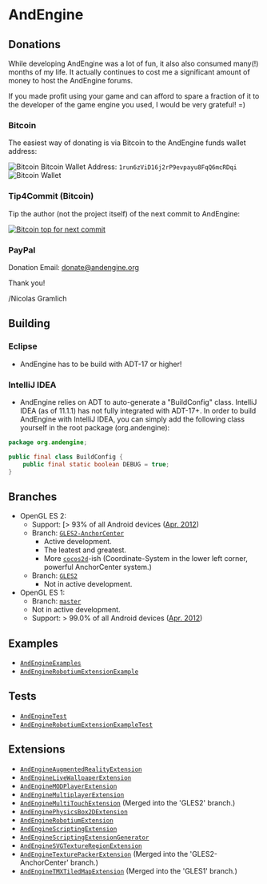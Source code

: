 # AndEngine

## Donations
While developing AndEngine was a lot of fun, it also also consumed many(!) months of my life. It actually continues to cost me a significant amount of money to host the AndEngine forums.

If you made profit using your game and can afford to spare a fraction of it to the developer of the game engine you used, I would be very grateful! =)

### Bitcoin
The easiest way of donating is via Bitcoin to the AndEngine funds wallet address:

![Bitcoin](http://www.andengine.org/donate/bitcoin_16x16.png "Donate via Bitcoin")
Bitcoin Wallet Address: ``1run6zViD16j2rP9evpayu8FqQ6mcRDqi`` ![Bitcoin Wallet](http://www.andengine.org/donate/bitcoin_wallet.png "Bitcoin Wallet")

### Tip4Commit (Bitcoin)
Tip the author (not the project itself) of the next commit to AndEngine:

[![Bitcoin top for next commit](http://tip4commit.com/projects/192.svg)](http://tip4commit.com/projects/192)

### PayPal
Donation Email: donate@andengine.org


Thank you!

/Nicolas Gramlich


## Building

### Eclipse
 * AndEngine has to be build with ADT-17 or higher!

### IntelliJ IDEA
 * AndEngine relies on ADT to auto-generate a "BuildConfig" class. IntelliJ IDEA (as of 11.1.1) has not fully integrated with ADT-17+. In order to build AndEngine with IntelliJ IDEA, you can simply add the following class yourself in the root package (org.andengine): 
  
```java
package org.andengine;

public final class BuildConfig { 
    public final static boolean DEBUG = true;
}
```


## Branches
 * OpenGL ES 2:
    * Support: [> 93% of all Android devices ([Apr. 2012](http://developer.android.com/resources/dashboard/platform-versions.html))
    * Branch: [`GLES2-AnchorCenter`][URI_AndEngine_GLES2_AnchorCenter]
      * Active development. 
      * The leatest and greatest.
      * More [`cocos2d`][URI_cocos2d]-ish (Coordinate-System in the lower left corner, powerful AnchorCenter system.)
    * Branch: [`GLES2`][URI_AndEngine_GLES2]
      * Not in active development.
 * OpenGL ES 1: 
    * Branch: [`master`][URI_AndEngine_master]
    * Not in active development.
    * Support: > 99.0% of all Android devices ([Apr. 2012](http://developer.android.com/resources/dashboard/platform-versions.html))

## Examples

 * [`AndEngineExamples`][URI_AndEngineExamples]
 * [`AndEngineRobotiumExtensionExample`][URI_AndEngineRobotiumExtensionExample]

## Tests
 * [`AndEngineTest`][URI_AndEngineTest]
 * [`AndEngineRobotiumExtensionExampleTest`][URI_AndEngineRobotiumExtensionExampleTest]

## Extensions

 * [`AndEngineAugmentedRealityExtension`][URI_AndEngineAugmentedRealityExtension]
 * [`AndEngineLiveWallpaperExtension`][URI_AndEngineLiveWallpaperExtension]
 * [`AndEngineMODPlayerExtension`][URI_AndEngineMODPlayerExtension]
 * [`AndEngineMultiplayerExtension`][URI_AndEngineMultiplayerExtension]
 * [`AndEngineMultiTouchExtension`][URI_AndEngineMultiTouchExtension] (Merged into the 'GLES2' branch.)
 * [`AndEnginePhysicsBox2DExtension`][URI_AndEnginePhysicsBox2DExtension]
 * [`AndEngineRobotiumExtension`][URI_AndEngineRobotiumExtension]
 * [`AndEngineScriptingExtension`][URI_AndEngineScriptingExtension]
 * [`AndEngineScriptingExtensionGenerator`][URI_AndEngineScriptingExtensionGenerator]
 * [`AndEngineSVGTextureRegionExtension`][URI_AndEngineSVGTextureRegionExtension]
 * [`AndEngineTexturePackerExtension`][URI_AndEngineTexturePackerExtension] (Merged into the 'GLES2-AnchorCenter' branch.)
 * [`AndEngineTMXTiledMapExtension`][URI_AndEngineTMXTiledMapExtension] (Merged into the 'GLES1' branch.)


[URI_AndEngine_GLES2_AnchorCenter]: https://github.comshiguang1120/AndEngine/tree/GLES2-AnchorCenter
[URI_AndEngine_GLES2]: https://github.com/shiguang1120/AndEngine/tree/GLES2
[URI_AndEngine_master]: https://github.com/shiguang1120/AndEngine/tree/master
[URI_cocos2d]: https://github.com/cocos2d
[URI_AndEngineExamples]: https://github.com/shiguang1120/AndEngineExamples
[URI_AndEngineRobotiumExtensionExample]: https://github.com/shiguang1120/AndEngineRobotiumExtensionExample
[URI_AndEngineTest]: https://github.com/shiguang1120/AndEngineTest
[URI_AndEngineRobotiumExtensionExampleTest]: https://github.com/shiguang1120/AndEngineRobotiumExtensionExampleTest
[URI_AndEngineAugmentedRealityExtension]: https://github.com/shiguang1120/AndEngineAugmentedRealityExtension
[URI_AndEngineLiveWallpaperExtension]: https://github.com/shiguang1120/AndEngineLiveWallpaperExtension
[URI_AndEngineMODPlayerExtension]: https://github.com/shiguang1120/AndEngineMODPlayerExtension
[URI_AndEngineMultiplayerExtension]: https://github.com/shiguang1120/AndEngineMultiplayerExtension
[URI_AndEngineMultiTouchExtension]: https://github.com/shiguang1120/AndEngineMultiTouchExtension
[URI_AndEnginePhysicsBox2DExtension]: https://github.com/shiguang1120/AndEnginePhysicsBox2DExtension
[URI_AndEngineRobotiumExtension]: https://github.com/shiguang1120/AndEngineRobotiumExtension
[URI_AndEngineScriptingExtension]: https://github.com/shiguang1120/AndEngineScriptingExtension
[URI_AndEngineScriptingExtensionGenerator]: https://github.com/shiguang1120/AndEngineScriptingExtensionGenerator
[URI_AndEngineSVGTextureRegionExtension]: https://github.com/shiguang1120/AndEngineSVGTextureRegionExtension
[URI_AndEngineTexturePackerExtension]: https://github.com/shiguang1120/AndEngineTexturePackerExtension
[URI_AndEngineTMXTiledMapExtension]: https://github.com/shiguang1120/AndEngineTMXTiledMapExtension

